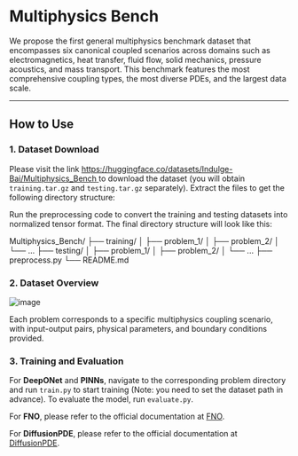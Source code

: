 # Multiphysics Bench

We propose the first general multiphysics benchmark dataset that encompasses six canonical coupled scenarios across domains such as electromagnetics, heat transfer, fluid flow, solid mechanics, pressure acoustics, and mass transport. This benchmark features the most comprehensive coupling types, the most diverse PDEs, and the largest data scale.

---

## How to Use

### 1. Dataset Download

Please visit the link [https://huggingface.co/datasets/Indulge-Bai/Multiphysics_Bench ](https://huggingface.co/datasets/Indulge-Bai/Multiphysics_Bench ) to download the dataset (you will obtain `training.tar.gz` and `testing.tar.gz` separately). Extract the files to get the following directory structure:

Run the preprocessing code to convert the training and testing datasets into normalized tensor format. The final directory structure will look like this:

Multiphysics_Bench/
├── training/
│ ├── problem_1/
│ ├── problem_2/
│ └── ...
├── testing/
│ ├── problem_1/
│ ├── problem_2/
│ └── ...
├── preprocess.py
└── README.md


### 2. Dataset Overview


   ![image](https://github.com/user-attachments/assets/039d2048-95fc-4784-8cfd-90914f97477b)


Each problem corresponds to a specific multiphysics coupling scenario, with input-output pairs, physical parameters, and boundary conditions provided.

### 3. Training and Evaluation

For **DeepONet** and **PINNs**, navigate to the corresponding problem directory and run `train.py` to start training (Note: you need to set the dataset path in advance). To evaluate the model, run `evaluate.py`.

For **FNO**, please refer to the official documentation at [FNO]([http://www.xxx.com](https://github.com/NeuralOperator/neuraloperator)).

For **DiffusionPDE**, please refer to the official documentation at [DiffusionPDE](https://github.com/jhhuangchloe/DiffusionPDE).

